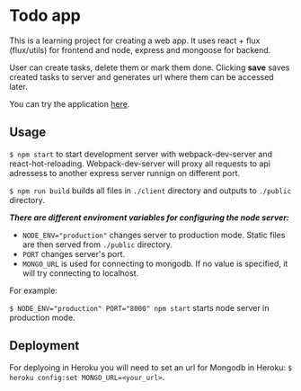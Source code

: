 # Todo app

This is a learning project for creating a web app.
It uses react + flux (flux/utils) for frontend and node, express and mongoose for backend.

User can create tasks, delete them or mark them done. Clicking **save** saves created tasks to server and generates url where
them can be accessed later.

You can try the application [here](http://frozen-brook-74175.herokuapp.com/).

## Usage
`$ npm start` to start development server with webpack-dev-server and react-hot-reloading. Webpack-dev-server will proxy all requests to api adressess to another express server runnign on different port.

`$ npm run build` builds all files in `./client` directory and outputs to `./public` directory.

***There are different enviroment variables for configuring the node server:***

- `NODE_ENV="production"` changes server to production mode. Static files are then served from `./public` directory.
- `PORT` changes server's port.
- `MONGO_URL` is used for connecting to mongodb. If no value is specified, it will try connecting to localhost.

For example:

`$ NODE_ENV="production" PORT="8000" npm start` starts node server in production mode.

## Deployment

For deplyoing in Heroku you will need to set an url for Mongodb in Heroku: `$ heroku config:set MONGO_URL=<your_url>`.
